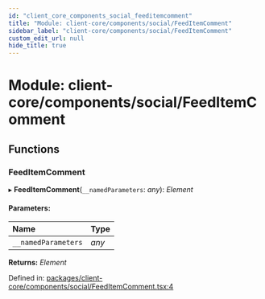 ```yaml
---
id: "client_core_components_social_feeditemcomment"
title: "Module: client-core/components/social/FeedItemComment"
sidebar_label: "client-core/components/social/FeedItemComment"
custom_edit_url: null
hide_title: true
---
```


# Module: client-core/components/social/FeedItemComment

## Functions

### FeedItemComment

▸ **FeedItemComment**(`__namedParameters`: *any*): *Element*

#### Parameters:

Name | Type |
:------ | :------ |
`__namedParameters` | *any* |

**Returns:** *Element*

Defined in: [packages/client-core/components/social/FeedItemComment.tsx:4](https://github.com/xr3ngine/xr3ngine/blob/5c3dcaef1/packages/client-core/components/social/FeedItemComment.tsx#L4)
